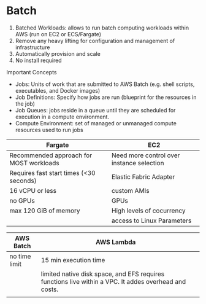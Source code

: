 # Batch

1. Batched Workloads: allows to run batch computing workloads within AWS (run on EC2 or ECS/Fargate)&#x20;
2. Remove any heavy lifting for configuration and management of infrastructure
3. Automatically provision and scale
4. No install required



Important Concepts

* Jobs: Units of work that are submitted to AWS Batch (e.g. shell scripts, executables, and Docker images)
* Job Definitions: Specify how jobs are run (blueprint for the resources in the job)
* Job Queues: jobs reside in a queue until they are scheduled for execution in a compute environment.
* Compute Environment: set of managed or unmanaged compute resources used to run jobs



| Fargate                                 | EC2                                       |
| --------------------------------------- | ----------------------------------------- |
| Recommended approach for MOST workloads | Need more control over instance selection |
| Requires fast start times (<30 seconds) | Elastic Fabric Adapter                    |
| 16 vCPU or less                         | custom AMIs                               |
| no GPUs                                 | GPUs                                      |
| max 120 GiB of memory                   | High levels of cocurrency                 |
|                                         | access to Linux Parameters                |



| AWS Batch     | AWS Lambda                                                                                            |   |
| ------------- | ----------------------------------------------------------------------------------------------------- | - |
| no time limit | 15 min execution time                                                                                 |   |
|               | limited native disk space, and EFS requires functions live within a VPC. It addes overhead and costs. |   |
|               |                                                                                                       |   |

